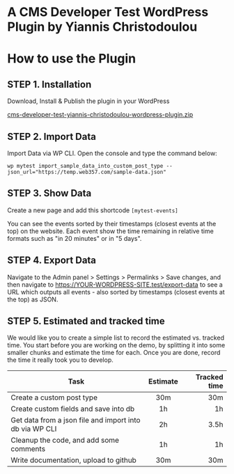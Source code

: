 # A CMS Developer Test WordPress Plugin by Yiannis Christodoulou

# How to use the Plugin

## STEP 1. Installation
Download, Install & Publish the plugin in your WordPress

[cms-developer-test-yiannis-christodoulou-wordpress-plugin.zip](https://github.com/Yiannistaos/cms-developer-test-yiannis-christodoulou/archive/refs/heads/main.zip)

## STEP 2. Import Data
Import Data via WP CLI. Open the console and type the command below: 

`wp mytest import_sample_data_into_custom_post_type --json_url="https://temp.web357.com/sample-data.json"`

## STEP 3. Show Data
Create a new page and add this shortcode `[mytest-events]`

You can see the events sorted by their timestamps (closest events at the top) on the website. Each event show the time remaining in relative time formats such as "in 20 minutes" or in "5 days".

## STEP 4. Export Data
Navigate to the Admin panel > Settings > Permalinks > Save changes, and then navigate to https://YOUR-WORDPRESS-SITE.test/export-data to see a URL which outputs all events - also sorted by timestamps (closest events at the top) as JSON.

## STEP 5. Estimated and tracked time
We would like you to create a simple list to record the estimated vs. tracked time. You start before you are working on the demo, by splitting it into some smaller chunks and estimate the time for each. Once you are done, record the time it really took you to develop.

| Task                                                                       |      Estimate     |  Tracked time |
|----------------------------------------------------------------------------|:-----------------:|--------------:|
| Create a custom post type                                                  |       30m         |       30m     |
| Create custom fields and save into db                                      |       1h          |       1h      |
| Get data from a json file and import into db via WP CLI                    |       2h          |       3.5h    |
| Cleanup the code, and add some comments                                    |       1h          |       1h      |
| Write documentation, upload to github                                      |       30m         |       30m     |